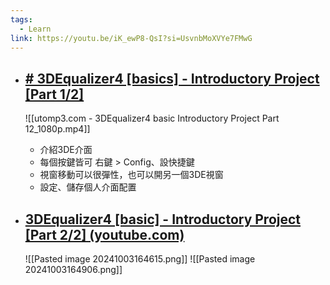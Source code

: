 ```yaml
---
tags:
  - Learn
link: https://youtu.be/iK_ewP8-QsI?si=UsvnbMoXVYe7FMwG
---
```


- ## [# 3DEqualizer4 [basics] - Introductory Project [Part 1/2]](https://youtu.be/iK_ewP8-QsI?si=UsvnbMoXVYe7FMwG) 
	![[utomp3.com - 3DEqualizer4 basic  Introductory Project Part 12_1080p.mp4]]
	- 介紹3DE介面
	- 每個按鍵皆可 右鍵 > Config、設快捷鍵
	- 視窗移動可以很彈性，也可以開另一個3DE視窗
	- 設定、儲存個人介面配置


- ## [3DEqualizer4 [basic] - Introductory Project [Part 2/2] (youtube.com)](https://www.youtube.com/watch?v=pyqcVhwYZwE)
	![[Pasted image 20241003164615.png]]
	![[Pasted image 20241003164906.png]]
	